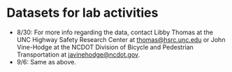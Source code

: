 # Datasets for lab activities

- 8/30: For more info regarding the data, contact Libby Thomas at the UNC Highway Safety Research Center at thomas@hsrc.unc.edu or John Vine-Hodge at the NCDOT Division of Bicycle and Pedestrian Transportation at javinehodge@ncdot.gov.
- 9/6: Same as above.
